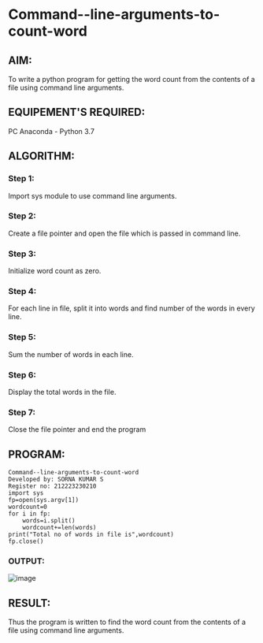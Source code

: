 # Command--line-arguments-to-count-word
## AIM:
To write a python program for getting the word count from the contents of a file using command line arguments.
## EQUIPEMENT'S REQUIRED: 
PC
Anaconda - Python 3.7
## ALGORITHM: 
### Step 1:
Import sys module to use command line arguments.
### Step 2: 
Create a file pointer and open the file which is passed in command line.
### Step 3: 
Initialize word count as zero.
### Step 4:  
For each line in file, split it into words and find number of the words in every line.
### Step 5: 
Sum the number of words in each line.
### Step 6: 
Display the total words in the file.
### Step 7:
Close the file pointer and end the program

## PROGRAM:
~~~
Command--line-arguments-to-count-word
Developed by: SORNA KUMAR S
Register no: 212223230210
import sys
fp=open(sys.argv[1])
wordcount=0
for i in fp:
    words=i.split()
    wordcount+=len(words)
print("Total no of words in file is",wordcount)
fp.close()
~~~

### OUTPUT:
![image](https://github.com/Sornakumar16/Command--line-arguments-to-count-word/assets/138849327/64bd2ca4-a3a5-4612-b3d8-4f2e38b157cb)



## RESULT:
Thus the program is written to find the word count from the contents of a file using command line arguments.
